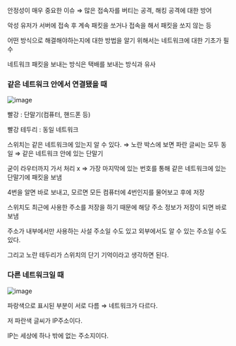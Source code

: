 안정성이 매우 중요한 이슈 ⇒ 많은 접속자를 버티는 공격, 해킹 공격에 대한 방어

악성 유저가 서버에 접속 후 계속 패킷을 쏘거나 접속을 해서 패킷을 쏘지 않는 등

어떤 방식으로 해결해야하는지에 대한 방법을 알기 위해서는 네트워크에 대한 기초가 필수

네트워크 패킷을 보내는 방식은 택배를 보내는 방식과 유사

### 같은 네트워크 안에서 연결됐을 때

![image](https://user-images.githubusercontent.com/75019048/131054820-5b9c11c6-2e16-48b1-b961-9d6f72c32c4d.png)

빨강 : 단말기(컴퓨터, 핸드폰 등)

빨강 테두리 : 동일 네트워크

스위치는 같은 네트워크에 있는지 알 수 있다. ⇒ 노란 박스에 보면 파란 글씨는 모두 동일 ⇒ 같은 네트워크 안에 있는 단말기

굳이 라우터까지 가서 처리 x ⇒ 가장 마지막에 있는 번호를 통해 같은 네트워크에 있는 단말기에 패킷을 보냄

4번을 알면 바로 보내고, 모르면 모든 컴퓨터에 4번인지를 물어보고 후에 저장

스위치도 최근에 사용한 주소를 저장을 하기 때문에 해당 주소 정보가 저장이 되면 바로 보냄

주소가 내부에서만 사용하는 사설 주소일 수도 있고 외부에서도 알 수 있는 주소일 수도 있다.

그리고 노란 테두리가 스위치의 단기 기억이라고 생각하면 된다.

### 다른 네트워크일 때

![image](https://user-images.githubusercontent.com/75019048/131054835-f04010b6-8be4-4a57-8fa0-ffc07f1cbc1d.png)

파랑색으로 표시된 부분이 서로 다름 ⇒ 네트워크가 다르다.

저 파란색 글씨가 IP주소이다.

IP는 세상에 하나 밖에 없는 주소지이다.
